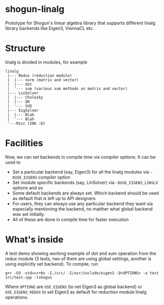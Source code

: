 shogun-linalg
=============

Prototype for Shogun's linear algebra library that supports different linalg library backends like Eigen3, ViennaCL etc.

Structure
============
linalg is divided in modules, for example
```
linalg
 |--- Redux (reduction module)
 |  |--- norm (matrix and vector)
 |  |--- dot 
 |  '--- sum (various sum methods on matrix and vector)
 |--- LinSolver
 |  |--- Cholesky
 |  |--- QR
 |  '--- SVD
 |--- EigSolver
 |  |--- Blah
 |  '--- Blah
 '---Misc (IDK :D)
 ```
Facilities
============
Now, we can set backends in compile time via compiler options. It can be used to
 - Set a particular backend (say, Eigen3) for all the linalg modules via `-DUSE_EIGEN3` compiler option
 - Set module specific backends (say, LinSolver) via `-DUSE_EIGEN3_LINSLV` options and so
 - Some default backends are always set. Which backend should be used as default that is left up to API designers
 - For users, they can always use any particular backend they want via especially mentioning the backend, no matther what global backend was set initially.
 - All of these are done in compile time for faster execution
 
What's inside
==============
A test demo showing working example of dot and sum operation from the redux module (3 tests, two of them are using global settings, another is using explicitly set backend).
To compile, run
```
g++ -O3 -std=c++0x -I./src/ -I/usr/include/eigen3 -D<OPTIONS> -o test src/test.cpp -lshogun 
```
Where `OPTIONS` are `USE_EIGEN3` (to set Eigen3 as global backend) or `USE_EIGEN3_REDUX` to set Eigen3 as default for reduction module linalg operations.

